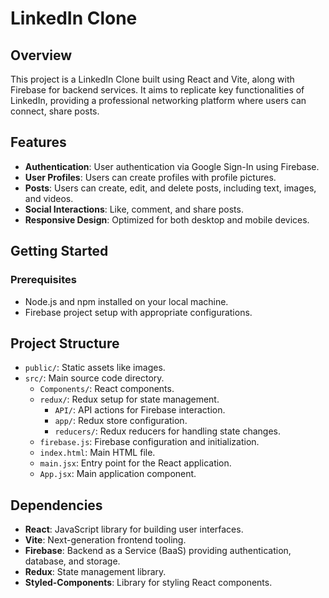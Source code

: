 # LinkedIn Clone

## Overview

This project is a LinkedIn Clone built using React and Vite, along with Firebase for backend services. It aims to replicate key functionalities of LinkedIn, providing a professional networking platform where users can connect, share posts.

## Features

- **Authentication**: User authentication via Google Sign-In using Firebase.
- **User Profiles**: Users can create profiles with profile pictures.
- **Posts**: Users can create, edit, and delete posts, including text, images, and videos.
- **Social Interactions**: Like, comment, and share posts.
- **Responsive Design**: Optimized for both desktop and mobile devices.

## Getting Started

### Prerequisites

- Node.js and npm installed on your local machine.
- Firebase project setup with appropriate configurations.

## Project Structure

- `public/`: Static assets like images.
- `src/`: Main source code directory.
  - `Components/`: React components.
  - `redux/`: Redux setup for state management.
    - `API/`: API actions for Firebase interaction.
    - `app/`: Redux store configuration.
    - `reducers/`: Redux reducers for handling state changes.
  - `firebase.js`: Firebase configuration and initialization.
  - `index.html`: Main HTML file.
  - `main.jsx`: Entry point for the React application.
  - `App.jsx`: Main application component.

## Dependencies

- **React**: JavaScript library for building user interfaces.
- **Vite**: Next-generation frontend tooling.
- **Firebase**: Backend as a Service (BaaS) providing authentication, database, and storage.
- **Redux**: State management library.
- **Styled-Components**: Library for styling React components.
